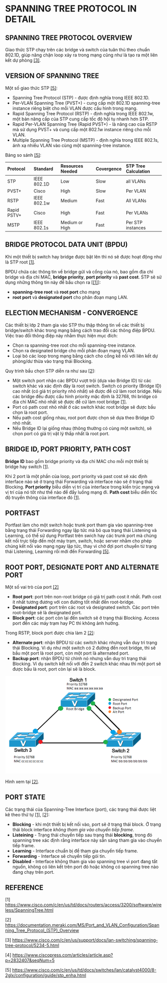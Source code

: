# SPANNING TREE PROTOCOL IN DETAIL

## SPANNING TREE PROTOCOL OVERVIEW

Giao thức STP chạy trên các bridge và switch của tuân thủ theo chuẩn 802.1D, giúp năng chặn loop xảy ra trong mạng cũng như là tạo ra một liên kết dự phòng [[3]](https://www.cisco.com/c/en/us/support/docs/lan-switching/spanning-tree-protocol/5234-5.html).

## VERSION OF SPANNING TREE

Một số giao thức STP [[5]](https://www.ciscopress.com/articles/article.asp?p=2832407&seqNum=5):

- Spanning Tree Protocol (STP) - được định nghĩa trong IEEE 802.1D.
- Per-VLAN Spanning Tree (PVST+) - cung cấp một 802.1D spanning-tree instance riêng biệt cho mỗi VLAN được cấu hình trong mạng.
- Rapid Spanning Tree Protocol (RSTP) - định nghĩa trong IEEE 802.1w, một bản nâng cấp của STP cung cấp tốc độ hội tụ nhanh hơn STP.
- Rapid Per-VLAN Spanning Tree (Rapid PVST+) - là nâng cao của RSTP mà sử dụng PVST+ và cung cấp một 802.1w instance riêng cho mỗi VLAN.
- Multiple Spanning Tree Protocol (MSTP) - định nghĩa trong IEEE 802.1s, ánh xạ nhiều VLAN vào cùng một spanning-tree instance.

Bảng so sánh [[5]](https://www.ciscopress.com/articles/article.asp?p=2832407&seqNum=5):

|Protocol|Standard|Resources Needed|Covergence|STP Tree Calculation|
|:-------|:-------|:---------------|:---------|:-------------------|
|STP|IEEE 802.1D|Low|Slow|all VLANs|
|PVST+|Cisco|High|Slow|Per VLAN|
|RSTP|IEEE 802.1w|Medium|Fast|All VLANs|
|Rapid PSTV+|Cisco|High|Fast|Per VLANs|
|MSTP|IEEE 802.1s|Medium or High|Fast|Per STP instances|

## BRIDGE PROTOCOL DATA UNIT (BPDU)

Khi một thiết bị switch hay bridge được bật lên thì nó sẽ được hoạt động như là STP root [[1]](https://www.cisco.com/c/en/us/td/docs/routers/access/3200/software/wireless/SpanningTree.html#wp1040274).

BPDU chứa các thông tin về bridge gửi và cổng của nó, bao gồm địa chỉ bridge và địa chỉ MAC, **bridge priority**, **port priority** và **past cost**. STP sẽ sử dụng những thông tin này để bầu chọn ra [[[1]](https://www.cisco.com/c/en/us/td/docs/routers/access/3200/software/wireless/SpanningTree.html#wp1040301)]:

- **spanning-tree root** và **root port** cho mạng
- **root port** và **designated port** cho phân đoạn mạng LAN.

## ELECTION MECHANISM - CONVERGENCE

Các thiết bị lớp 2 tham gia vào STP thu thập thông tin về các thiết bị bridge/switch khác trong mạng bằng cách trao đổi các thông điệp BPDU. Việc trao đổi thông điệp này nhằm thực hiện mục đích:

- Chọn ra spanning-tree root cho mỗi spanning-tree instance.
- Chọn ra designated bridge cho mỗi phân đoạn mạng VLAN.
- Loại bỏ các loop trong mạng bằng cách cho cổng kể nối với liên kết dự phòng/dư thừa vào trạng thái Blocking.

Quy trình bầu chọn STP diễn ra như sau [[2]](https://documentation.meraki.com/MS/Port_and_VLAN_Configuration/Spanning_Tree_Protocol_(STP)_Overview):

- Một switch port nhận các BPDU vượt trội (dựa vào Bridge ID) từ các switch khác và xác định đây là root switch. Switch có priority (Bridge ID) cao nhất (có giá trị priority nhỏ nhất) sẽ được đề cử làm root bridge. Nếu các bridge đều được cấu hình priority mặc định là 32768, thì bridge có địa chỉ MAC nhỏ nhất sẽ được đề cử làm root bridge [[1]](https://www.cisco.com/c/en/us/td/docs/routers/access/3200/software/wireless/SpanningTree.html#wp1040301).
- Port có path cost nhỏ nhất ở các switch khác root bridge sẽ được bầu chọn là root port.
- Nếu path cost giống nhau, root port được chọn sẽ dựa theo Bridge ID nhỏ nhất.
- Nếu Bridge ID lại giống nhau (thông thường có cùng một switch), sẽ chọn port có giá trị vật lý thấp nhất là root port.

## BRIDGE ID, PORT PRIORITY, PATH COST

**Bridge ID** bao gồm bridge priority và địa chỉ MAC cho mỗi một thiết bị bridge hay switch [[1]](https://www.cisco.com/c/en/us/td/docs/routers/access/3200/software/wireless/SpanningTree.html#wp1040258).

Khi 2 port là một phần của loop, port priority và past cost sẽ xác định interface nào sẽ ở trạng thái Forwarding và interface nào sẽ ở trạng thái Blocking. **Port priority** biễu diễn vị trí của interface trong kiến trúc mạng và vị trí của nó tốt như thế nào để đẩy luồng mạng đi. **Path cost** biễu diễn tốc độ truyền thông của interface đó [[1]](https://www.cisco.com/c/en/us/td/docs/routers/access/3200/software/wireless/SpanningTree.html).

## PORTFAST

Portfast làm cho một switch hoặc trunk port tham gia vào spanning-tree bằng trạng thái Forwarding ngay lập tức mà bỏ qua trạng thái Listening và Learning, có thể sử dụng Portfast trên swich hay các trunk port mà chúng kết nối trực tiếp đến một máy trạm, switch, hoặc server nhằm cho phép chúng kết nối vào mạng ngay lập tức, thay vì chờ đợi port chuyển từ trạng thái Listening, Learning rồi mới đến Forwarding [[5]](https://www.cisco.com/c/en/us/td/docs/switches/lan/catalyst4000/8-2glx/configuration/guide/stp_enha.html#wp1046787).

## ROOT PORT, DESIGNATE PORT AND ALTERNATE PORT

Một số vai trò của port [[2]](https://documentation.meraki.com/MS/Port_and_VLAN_Configuration/Spanning_Tree_Protocol_(STP)_Overview)

- **Root port**: port trên non-root bridge có giá trị path cost ít nhất. Path cost ít nhất tương đương với con đường tốt nhất đến root-bridge.
- **Designated port**: port trên các  root và designated switch. Các port trên root-bridge sẽ là designated port.
- **Block port**: các port còn lại đến switch sẽ ở trạng thái Blocking. Access port đến các máy trạm hay PC thì không ảnh hưởng.

Trong RSTP, block port được chia làm 2 [[2]](https://documentation.meraki.com/MS/Port_and_VLAN_Configuration/Spanning_Tree_Protocol_(STP)_Overview):

- **Alternate port**: nhận BPDU từ các switch khác nhưng vẫn duy trì trạng thái Blocking. Vi dụ như một switch có 2 đường đến root bridge, thì sẽ bầu một port là root port, còn một port là alternated port.
- **Backup port**: nhận BPDU từ chính nó nhưng vẫn duy trì trạng thái Blocking. Ví dụ switch kết nối với đến 2 switch khác nhau thì một port sẽ được bầu là root, port còn lại sẽ là block.

![alt text](./img/image.png)

Hình xem tại [[2]](https://documentation.meraki.com/MS/Port_and_VLAN_Configuration/Spanning_Tree_Protocol_(STP)_Overview).

## PORT STATE

Các trạng thái của Spanning-Tree Interface (port), các trạng thái được liệt kê theo thứ tự [[1]](https://www.cisco.com/c/en/us/td/docs/routers/access/3200/software/wireless/SpanningTree.html), [[2]](https://documentation.meraki.com/MS/Port_and_VLAN_Configuration/Spanning_Tree_Protocol_(STP)_Overview):

- **Blocking** - khi một thiết bị kết nối vào, port sẽ ở trạng thái block. Ở trạng thái block interface *không tham gia vào chuyển tiếp frame*.
- **Listeining** - Trạng thái chuyển tiếp sau trạng thái **blocking**, trong đó spanning tree xác định rằng interface này sẵn sàng tham gia vào chuyển tiếp frame.
- **Learning** - Interface chuẩn bị để tham gia chuyển tiếp frame.
- **Forwarding** - Interface sẽ chuyển tiếp gói tin.
- **Disabled** - Interface không tham gia vào spanning tree vì port đang tắt nguồn, không có liên kết trên port đó hoặc không có spanning tree nào đang chạy trên port.

## REFERENCE

[1] <https://www.cisco.com/c/en/us/td/docs/routers/access/3200/software/wireless/SpanningTree.html>

[2] <https://documentation.meraki.com/MS/Port_and_VLAN_Configuration/Spanning_Tree_Protocol_(STP)_Overview>

[3] <https://www.cisco.com/c/en/us/support/docs/lan-switching/spanning-tree-protocol/5234-5.html>

[4] <https://www.ciscopress.com/articles/article.asp?p=2832407&seqNum=5>

[5] <https://www.cisco.com/c/en/us/td/docs/switches/lan/catalyst4000/8-2glx/configuration/guide/stp_enha.html>
